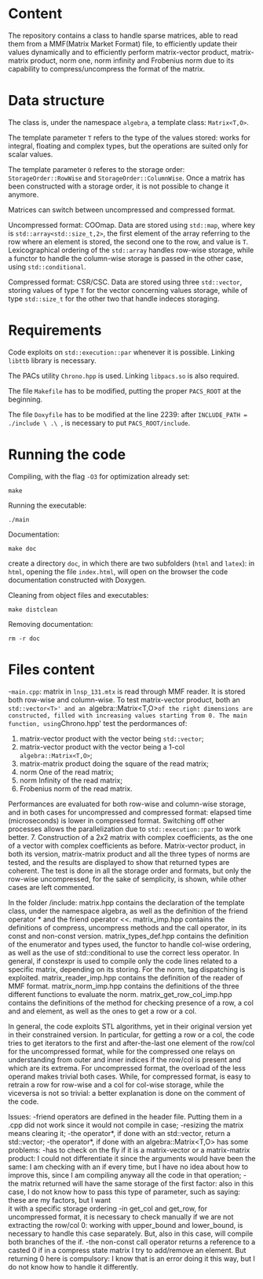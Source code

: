 # Content
The repository contains a class to handle sparse matrices, able to read them from a MMF(Matrix Market Format) file, to efficiently update their values dynamically and to efficiently perform matrix-vector product, matrix-matrix product, norm one, norm infinity and Frobenius norm due to its capability to compress/uncompress the format of the matrix.

# Data structure
The class is, under the namespace `algebra`, a template class: `Matrix<T,O>`.

The template parameter `T` refers to the type of the values stored: works for integral, floating and complex types, but the operations are suited only for scalar values.

The template parameter `O` referes to the storage order: `StorageOrder::RowWise` and `StorageOrder::ColumnWise`. Once a matrix has been constructed with a storage order, it is not possible to change it anymore.

Matrices can switch between uncompressed and compressed format.

Uncompressed format: COOmap. Data are stored using `std::map`, where key is `std::array<std::size_t,2>`, the first element of the array referring to the row where an element is stored, the second one to the row, and value is `T`. Lexicographical ordering of the `std::array` handles row-wise storage, while a functor to handle the column-wise storage is passed in the other case, using `std::conditional`.

Compressed format: CSR/CSC. Data are stored using three `std::vector`, storing values of type `T` for the vector concerning values storage, while of type `std::size_t` for the other two that handle indeces storaging.

# Requirements 
Code exploits on `std::execution::par` whenever it is possible. Linking `libttb` library is necessary.

The PACs utility `Chrono.hpp` is used. Linking `libpacs.so` is also required.

The file `Makefile` has to be modified, putting the proper `PACS_ROOT` at the beginning.

The file `Doxyfile` has to be modified at the line 2239: after `INCLUDE_PATH = ./include \ .\ `, is necessary to put `PACS_ROOT/include`.

# Running the code

Compiling, with the flag `-O3` for optimization already set:
~~~
make
~~~

Running the executable:
~~~
./main
~~~

Documentation: 
~~~
make doc
~~~
create a directory `doc`, in which there are two subfolders (`html` and `latex`): in `html`, opening the file `index.html`, will open on the browser the code documentation constructed with Doxygen.

Cleaning from object files and executables:
~~~
make distclean
~~~

Removing documentation:
~~~
rm -r doc
~~~

# Files content
-`main.cpp`: matrix in `lnsp_131.mtx` is read through MMF reader. It is stored both row-wise and column-wise. To test matrix-vector product, both an `std::vector<T>' and an `algebra::Matrix<T,O>` of the right dimensions are constructed, filled with increasing values starting from 0.
The main function, using `Chrono.hpp' test the perdormances of:
1. matrix-vector product with the vector being `std::vector`;
2. matrix-vector product with the vector being a 1-col `algebra::Matrix<T,O>`;
3. matrix-matrix product doing the square of the read matrix;
4. norm One of the read matrix;
5. norm Infinity of the read matrix;
6. Frobenius norm of the read matrix.

Performances are evaluated for both row-wise and column-wise storage, and in both cases for uncompressed and compressed format: elapsed time (microseconds) is lower in compressed format.
Switching off other processes allows the parallelization due to `std::execution::par` to work better.
7. Construction of a 2x2 matrix with complex coefficients, as the one of a vector with complex coefficients as before. Matrix-vector product, in both its version, matrix-matrix product and all the three types of norms are tested, and the results are displayed to show that returned types are coherent. The test is done in all the storage order and formats, but only the row-wise uncompressed, for the sake of semplicity, is shown, while other cases are left commented.

In the folder /include:
matrix.hpp contains the declaration of the template class, under the namespace algebra, as well as the definition of the friend operator * and the friend operator <<.
matrix_imp.hpp contains the definitions of compress, uncompress methods and the call operator, in its const and non-const version.
matrix_types_def.hpp contains the definition of the enumerator and types used, the functor to handle col-wise ordering, as well as the use of std::conditional to use the correct less operator.
					In general, if constexpr is used to compile only the code lines related to a specific matrix, depending on its storing.
					For the norm, tag dispatching is exploited.
matrix_reader_imp.hpp contains the definition of the reader of MMF format.
matrix_norm_imp.hpp contains the definitions of the three different functions to evaluate the norm.
matrix_get_row_col_imp.hpp contains the definitions of the method for checking presence of a row, a col and and element, as well as the ones to get a row or a col.

In general, the code exploits STL algorithms, yet in their original version yet in their constrained version.
In particular, for getting a row or a col, the code tries to get iterators to the first and after-the-last one element of the row/col for the uncompressed format, while for the compressed one relays on understanding from outer and inner indices if the row/col is present and which are its extrema. 
For uncompressed format, the overload of the less operand makes trivial both cases.
While, for compressed format, is easy to retrain a row for row-wise and a col for col-wise storage, while the viceversa is not so trivial: a better explanation is done on the comment of the code.

Issues:
-friend operators are defined in the header file. Putting them in a .cpp did not work since it would not compile in case;
-resizing the matrix means clearing it;
-the operator*, if done with an std::vector, return a std::vector;
-the operator*, if done with an algebra::Matrix<T,O> has some problems:
			-has to check on the fly if it is a matrix-vector or a matrix-matrix product: I could not differentiate it since the arguments would have been the same: I am checking with an if every 				  time, but I have no idea about how to improve this, since I am compiling anyway all the code in that operation;
			-the matrix returned will have the same storage of the first factor: also in this case, I do not know how to pass this type of parameter, such as saying: these are my factors, but I want 				
			 it with a specific storage ordering
-in get_col and get_row, for uncompressed format, it is necessary to check manually if we are not extracting the row/col 0: working with upper_bound and lower_bound, is necessary to handle this case separately. But, also in this case, will compile both branches of the if.
-the non-const call operator returns a reference to a casted 0 if in a compress state matrix I try to add/remove an element. But returning 0 here is compulsory: I know that is an error doing it this way, but I do not know how to handle it differently.
